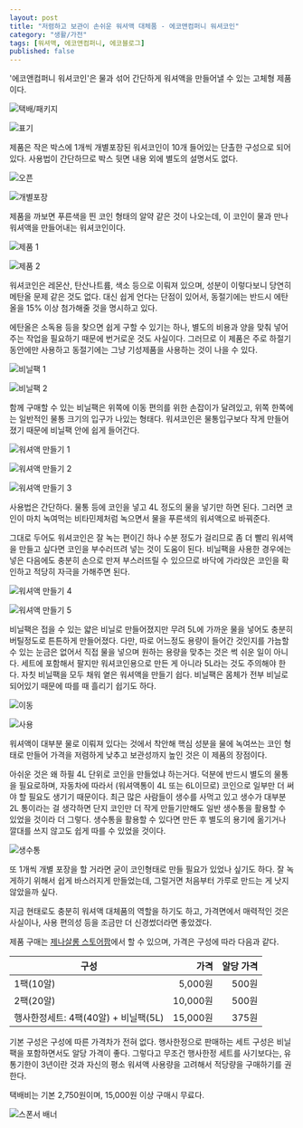 ```yaml
---
layout: post
title: "저렴하고 보관이 손쉬운 워셔액 대체품 - 에코앤컴퍼니 워셔코인"
category: "생활/가전"
tags: [워셔액, 에코앤컴퍼니, 에코블로그]
published: false
---
```


'에코앤컴퍼니 워셔코인'은
물과 섞어 간단하게 워셔액을 만들어낼 수 있는 고체형 제품이다.

![택배/패키지](/images/review/washer-coin-review-01.jpg)

![표기](/images/review/washer-coin-review-02.jpg)

제품은 작은 박스에 1개씩 개별포장된 워셔코인이 10개 들어있는 단촐한 구성으로 되어있다.
사용법이 간단하므로 박스 뒷면 내용 외에 별도의 설명서도 없다.

![오픈](/images/review/washer-coin-review-03.jpg)

![개별포장](/images/review/washer-coin-review-04.jpg)

제품을 까보면 푸른색을 띈 코인 형태의 알약 같은 것이 나오는데,
이 코인이 물과 만나 워셔액을 만들어내는 워셔코인이다.

![제품 1](/images/review/washer-coin-review-05.jpg)

![제품 2](/images/review/washer-coin-review-06.jpg)

워셔코인은 레몬산, 탄산나트륨, 색소 등으로 이뤄져 있으며,
성분이 이렇다보니 당연히 메탄올 문제 같은 것도 없다.
대신 쉽게 언다는 단점이 있어서,
동절기에는 반드시 에탄올을 15% 이상 첨가해줄 것을 명시하고 있다.

에탄올은 소독용 등을 찾으면 쉽게 구할 수 있기는 하나,
별도의 비용과 양을 맞춰 넣어주는 작업을 필요하기 때문에 번거로운 것도 사실이다.
그러므로 이 제품은 주로 하절기 동안에만 사용하고
동절기에는 그냥 기성제품을 사용하는 것이 나을 수 있다.

![비닐팩 1](/images/review/washer-coin-review-07.jpg)

![비닐팩 2](/images/review/washer-coin-review-08.jpg)

함께 구매할 수 있는 비닐팩은 위쪽에 이동 편의를 위한 손잡이가 달려있고,
위쪽 한쪽에는 일반적인 물통 크기의 입구가 나있는 형태다.
워셔코인은 물통입구보다 작게 만들어졌기 때문에 비닐팩 안에 쉽게 들어간다.

![워셔액 만들기 1](/images/review/washer-coin-review-09.jpg)

![워셔액 만들기 2](/images/review/washer-coin-review-10.jpg)

![워셔액 만들기 3](/images/review/washer-coin-review-11.jpg)

사용법은 간단하다.
물통 등에 코인을 넣고 4L 정도의 물을 넣기만 하면 된다.
그러면 코인이 마치 녹여먹는 비타민제처럼 녹으면서
물을 푸른색의 워셔액으로 바꿔준다.

그대로 두어도 워셔코인은 잘 녹는 편이긴 하나 수분 정도가 걸리므로
좀 더 빨리 워셔액을 만들고 싶다면 코인을 부수러뜨려 넣는 것이 도움이 된다.
비닐팩을 사용한 경우에는 넣은 다음에도 충분히 손으로 만져 부스러뜨릴 수 있으므로
바닥에 가라앉은 코인을 확인하고 적당히 자극을 가해주면 된다.

![워셔액 만들기 4](/images/review/washer-coin-review-12.jpg)

![워셔액 만들기 5](/images/review/washer-coin-review-13.jpg)

비닐팩은 접을 수 있는 얇은 비닐로 만들어졌지만
무려 5L에 가까운 물을 넣어도 충분히 버틸정도로 튼튼하게 만들어졌다.
다만, 따로 어느정도 용량이 들어간 것인지를 가늠할 수 있는 눈금은 없어서
직접 물을 넣으며 원하는 용량을 맞추는 것은 썩 쉬운 일이 아니다.
세트에 포함해서 팔지만 워셔코인용으로 만든 게 아니라 5L라는 것도 주의해야 한다.
자칫 비닐팩을 모두 채워 옅은 워셔액을 만들기 쉽다.
비닐팩은 몸체가 전부 비닐로 되어있기 때문에 따를 때 흘리기 쉽기도 하다.

![이동](/images/review/washer-coin-review-15.jpg)

![사용](/images/review/washer-coin-review-16.jpg)

워셔액이 대부분 물로 이뤄져 있다는 것에서 착안해
핵심 성분을 물에 녹여쓰는 코인 형태로 만들어
가격을 저렴하게 낮추고 보관성까지 높인 것은 이 제품의 장점이다.

아쉬운 것은 왜 하필 4L 단위로 코인을 만들었냐 하는거다.
덕분에 반드시 별도의 물통을 필요로하며,
자동차에 따라서 (워셔액통이 4L 또는 6L이므로) 코인으로 일부만 더 써야 할 필요도 생기기 때문이다.
최근 많은 사람들이 생수를 사먹고 있고 생수가 대부분 2L 통이라는 걸 생각하면
단지 코인만 더 작게 만들기만해도 일반 생수통을 활용할 수 있었을 것이라 더 그렇다.
생수통을 활용할 수 있다면 만든 후 별도의 용기에 옮기거나 깔대를 쓰지 않고도 쉽게 따를 수 있었을 것이다.

![생수통](/images/review/washer-coin-review-14.jpg)

또 1개씩 개별 포장을 할 거라면 굳이 코인형태로 만들 필요가 있었나 싶기도 하다.
잘 녹게하기 위해서 쉽게 바스러지게 만들었는데,
그럴거면 처음부터 가루로 만드는 게 낫지 않았을까 싶다.

지금 현태로도 충분히 워셔액 대체품의 역할을 하기도 하고,
가격면에서 매력적인 것은 사실이나,
사용 편의성 등을 조금만 더 신경썼더라면 좋았겠다.

제품 구매는 [제나살롱 스토어팜](https://smartstore.naver.com/goldfrog/products/5004785916)에서 할 수 있으며,
가격은 구성에 따라 다음과 같다.

구성                                 | 가격      | 알당 가격
-------------------------------------|----------:|----------:
1팩(10알)                            |   5,000원 | 500원
2팩(20알)                            |  10,000원 | 500원
행사한정세트: 4팩(40알) + 비닐팩(5L) |  15,000원 | 375원

기본 구성은 구성에 따른 가격차가 전혀 없다.
행사한정으로 판매하는 세트 구성은 비닐팩을 포함하면서도 알당 가격이 좋다.
그렇다고 무조건 행사한정 세트를 사기보다는,
유통기한이 3년이란 것과 자신의 평소 워셔액 사용량을 고려해서 적당량을 구매하기를 권한다.

택배비는 기본 2,750원이며, 15,000원 이상 구매시 무료다.



![스폰서 배너](http://echoblog.net/images/sponsor-banner.png "이 글은 에코블로그를 통해 해당 업체에서 페이백을 제공받아 작성한 리뷰다.")

